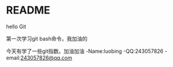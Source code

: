 # README

hello Git


第一次学习git bash命令，我加油的



今天有学了一些git指数。加油加油
-Name:luobing
-QQ:243057826
-email:243057826@qq.com
